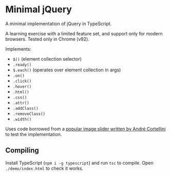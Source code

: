# Minimal jQuery

A minimal implementation of jQuery in TypeScript.

A learning exercise with a limited feature set, and support only for modern browsers. Tested only in Chrome (v92).

Implements:

- `$()` (element collection selector)
- `.ready()`
- `$.each()` (operates over element collection in args)
- `.on()`
- `.click()`
- `.hover()`
- `.html()`
- `.css()`
- `.attr()`
- `.addClass()`
- `.removeClass()`
- `.width()`

Uses code borrowed from a [popular image slider written by André Cortellini](https://codepen.io/AndreCortellini/pen/kxwmj) to test the implementation.

## Compiling

Install TypeScript (`npm i -g typescript`) and run `tsc` to compile. Open `./demo/index.html` to check it works.
